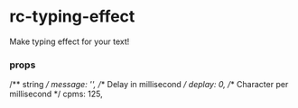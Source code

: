 # rc-typing-effect

Make typing effect for your text!

### props
/** string */
message: '',
/** Delay in millisecond */
deplay: 0,
/** Character per millisecond */
cpms: 125,